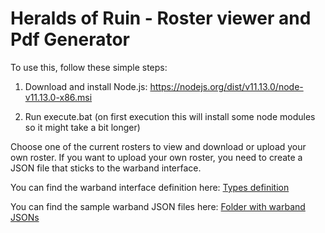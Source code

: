 # Heralds of Ruin - Roster viewer and Pdf Generator

To use this, follow these simple steps:

1. Download and install Node.js: https://nodejs.org/dist/v11.13.0/node-v11.13.0-x86.msi

2. Run execute.bat (on first execution this will install some node modules so it might take a bit longer)

Choose one of the current rosters to view and download or upload your own roster.
If you want to upload your own roster, you need to create a JSON file that sticks to the warband interface.

You can find the warband interface definition here:
[Types definition](https://github.com/Labernator/HeraldsOfRuinCoopCampaigns/blob/master/hor-configurator/src/types.ts)

You can find the sample warband JSON files here:
[Folder with warband JSONs](https://github.com/Labernator/HeraldsOfRuinCoopCampaigns/tree/master/hor-configurator/src/data)

